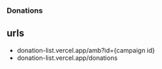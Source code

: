 ### Donations 

## urls
* donation-list.vercel.app/amb?id={campaign id}
* donation-list.vercel.app/donations
